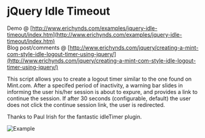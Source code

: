 # jQuery Idle Timeout

Demo @ [http://www.erichynds.com/examples/jquery-idle-timeout/index.htm](http://www.erichynds.com/examples/jquery-idle-timeout/index.htm)  
Blog post/comments @ [http://www.erichynds.com/jquery/creating-a-mint-com-style-idle-logout-timer-using-jquery/](http://www.erichynds.com/jquery/creating-a-mint-com-style-idle-logout-timer-using-jquery/)  

This script allows you to create a logout timer similar to the one found on Mint.com.  After a specifed period of inactivity, a warning bar
slides in informing the user his/her session is about to expure, and provides a link to continue the session.  If after 30 seconds (configurable, default) 
the user does not click the continue session link, the user is redirected.

Thanks to Paul Irish for the fantastic idleTimer plugin.

![Example](http://www.erichynds.com/examples/jquery-idle-timeout/screenshot.gif)
